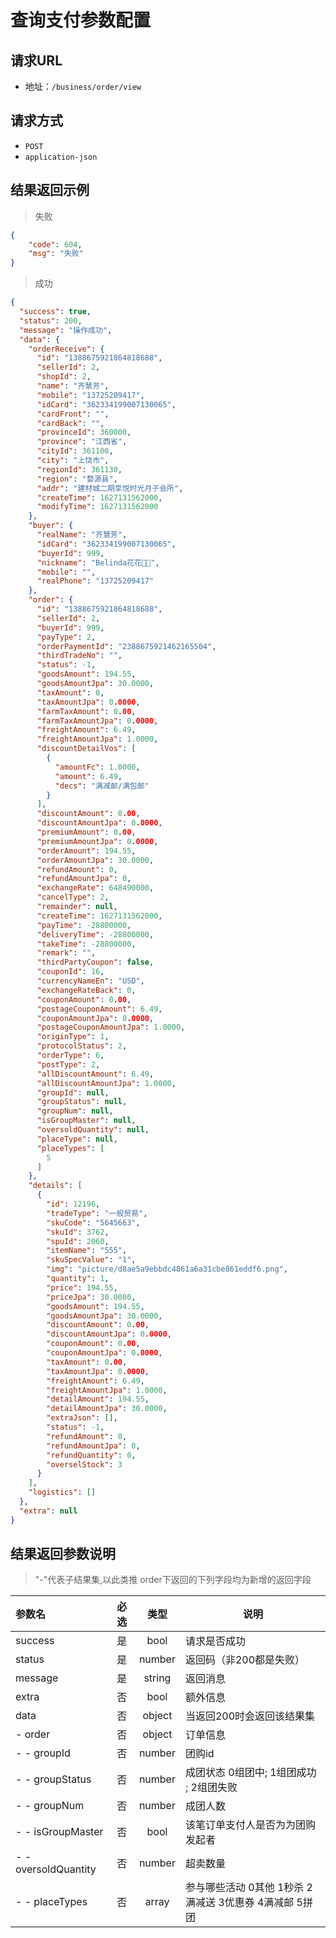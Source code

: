 # 查询支付参数配置

## 请求URL
- 地址：`/business/order/view`

## 请求方式

- `POST`
- `application-json`

## 结果返回示例
> 失败

```json
{
    "code": 604,
    "msg": "失败"
}
```
> 成功

```json
{
  "success": true,
  "status": 200,
  "message": "操作成功",
  "data": {
    "orderReceive": {
      "id": "1388675921864818688",
      "sellerId": 2,
      "shopId": 2,
      "name": "齐慧芳",
      "mobile": "13725209417",
      "idCard": "362334199007130065",
      "cardFront": "",
      "cardBack": "",
      "provinceId": 360000,
      "province": "江西省",
      "cityId": 361100,
      "city": "上饶市",
      "regionId": 361130,
      "region": "婺源县",
      "addr": "建材城二期享悦时光月子会所",
      "createTime": 1627131562000,
      "modifyTime": 1627131562000
    },
    "buyer": {
      "realName": "齐慧芳",
      "idCard": "362334199007130065",
      "buyerId": 999,
      "nickname": "Belinda花花💃👧",
      "mobile": "",
      "realPhone": "13725209417"
    },
    "order": {
      "id": "1388675921864818688",
      "sellerId": 2,
      "buyerId": 999,
      "payType": 2,
      "orderPaymentId": "2388675921462165504",
      "thirdTradeNo": "",
      "status": -1,
      "goodsAmount": 194.55,
      "goodsAmountJpa": 30.0000,
      "taxAmount": 0,
      "taxAmountJpa": 0.0000,
      "farmTaxAmount": 0.00,
      "farmTaxAmountJpa": 0.0000,
      "freightAmount": 6.49,
      "freightAmountJpa": 1.0000,
      "discountDetailVos": [
        {
          "amountFc": 1.0000,
          "amount": 6.49,
          "decs": "满减邮/满包邮"
        }
      ],
      "discountAmount": 0.00,
      "discountAmountJpa": 0.0000,
      "premiumAmount": 0.00,
      "premiumAmountJpa": 0.0000,
      "orderAmount": 194.55,
      "orderAmountJpa": 30.0000,
      "refundAmount": 0,
      "refundAmountJpa": 0,
      "exchangeRate": 648490000,
      "cancelType": 2,
      "remainder": null,
      "createTime": 1627131562000,
      "payTime": -28800000,
      "deliveryTime": -28800000,
      "takeTime": -28800000,
      "remark": "",
      "thirdPartyCoupon": false,
      "couponId": 16,
      "currencyNameEn": "USD",
      "exchangeRateBack": 0,
      "couponAmount": 0.00,
      "postageCouponAmount": 6.49,
      "couponAmountJpa": 0.0000,
      "postageCouponAmountJpa": 1.0000,
      "originType": 1,
      "protocolStatus": 2,
      "orderType": 6,
      "postType": 2,
      "allDiscountAmount": 6.49,
      "allDiscountAmountJpa": 1.0000,
      "groupId": null,
      "groupStatus": null,
      "groupNum": null,
      "isGroupMaster": null,
      "oversoldQuantity": null,
      "placeType": null,
      "placeTypes": [
        5
      ]
    },
    "details": [
      {
        "id": 12196,
        "tradeType": "一般贸易",
        "skuCode": "5645663",
        "skuId": 3762,
        "spuId": 2060,
        "itemName": "555",
        "skuSpecValue": "1",
        "img": "picture/d8ae5a9ebbdc4861a6a31cbe861eddf6.png",
        "quantity": 1,
        "price": 194.55,
        "priceJpa": 30.0000,
        "goodsAmount": 194.55,
        "goodsAmountJpa": 30.0000,
        "discountAmount": 0.00,
        "discountAmountJpa": 0.0000,
        "couponAmount": 0.00,
        "couponAmountJpa": 0.0000,
        "taxAmount": 0.00,
        "taxAmountJpa": 0.0000,
        "freightAmount": 6.49,
        "freightAmountJpa": 1.0000,
        "detailAmount": 194.55,
        "detailAmountJpa": 30.0000,
        "extraJson": [],
        "status": -1,
        "refundAmount": 0,
        "refundAmountJpa": 0,
        "refundQuantity": 0,
        "overselStock": 3
      }
    ],
    "logistics": []
  },
  "extra": null
}
```

## 结果返回参数说明
> "-"代表子结果集,以此类推
> order下返回的下列字段均为新增的返回字段

| 参数名               | 必选 |  类型  | 说明                                                |
| :------------------- | :--: | :----: | --------------------------------------------------- |
| success              |  是  | bool   | 请求是否成功                     |
| status               |  是  | number | 返回码（非200都是失败）                             |
| message              |  是  | string | 返回消息                                            |
| extra                |  否  | bool   | 额外信息                |
| data                 |  否  | object | 当返回200时会返回该结果集                           |
| - order             |  否  | object  |  订单信息                                             |
| - - groupId          |  否  | number | 团购id                                              |
| - - groupStatus      |  否  | number | 成团状态  0组团中; 1组团成功 ; 2组团失败            |
| - - groupNum         |  否  | number | 成团人数                                            |
| - - isGroupMaster    |  否  |  bool  | 该笔订单支付人是否为为团购发起者                    |
| - - oversoldQuantity |  否  | number | 超卖数量                                            |
| - - placeTypes        |  否  | array | 参与哪些活动 0其他 1秒杀 2 满减送 3优惠券 4满减邮  5拼团 |
